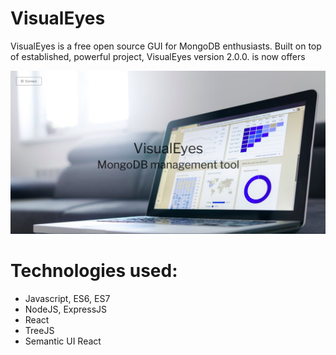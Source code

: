 # VisualEyes
VisualEyes is a free open source GUI for MongoDB enthusiasts. Built on top of established, powerful project, VisualEyes
version 2.0.0. is now offers 

![alt text](landing.png)


# Technologies used:
* Javascript, ES6, ES7
* NodeJS, ExpressJS
* React
* TreeJS
* Semantic UI React


